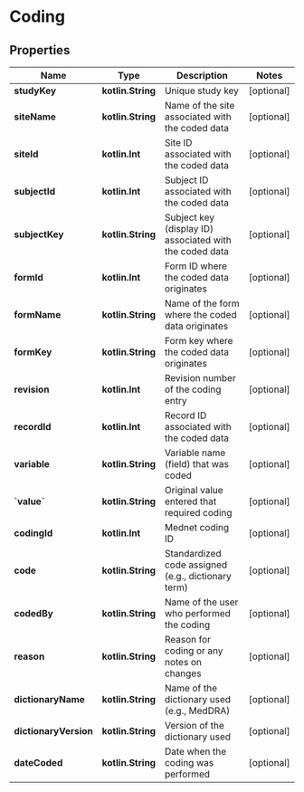 
# Coding

## Properties
| Name | Type | Description | Notes |
| ------------ | ------------- | ------------- | ------------- |
| **studyKey** | **kotlin.String** | Unique study key |  [optional] |
| **siteName** | **kotlin.String** | Name of the site associated with the coded data |  [optional] |
| **siteId** | **kotlin.Int** | Site ID associated with the coded data |  [optional] |
| **subjectId** | **kotlin.Int** | Subject ID associated with the coded data |  [optional] |
| **subjectKey** | **kotlin.String** | Subject key (display ID) associated with the coded data |  [optional] |
| **formId** | **kotlin.Int** | Form ID where the coded data originates |  [optional] |
| **formName** | **kotlin.String** | Name of the form where the coded data originates |  [optional] |
| **formKey** | **kotlin.String** | Form key where the coded data originates |  [optional] |
| **revision** | **kotlin.Int** | Revision number of the coding entry |  [optional] |
| **recordId** | **kotlin.Int** | Record ID associated with the coded data |  [optional] |
| **variable** | **kotlin.String** | Variable name (field) that was coded |  [optional] |
| **&#x60;value&#x60;** | **kotlin.String** | Original value entered that required coding |  [optional] |
| **codingId** | **kotlin.Int** | Mednet coding ID |  [optional] |
| **code** | **kotlin.String** | Standardized code assigned (e.g., dictionary term) |  [optional] |
| **codedBy** | **kotlin.String** | Name of the user who performed the coding |  [optional] |
| **reason** | **kotlin.String** | Reason for coding or any notes on changes |  [optional] |
| **dictionaryName** | **kotlin.String** | Name of the dictionary used (e.g., MedDRA) |  [optional] |
| **dictionaryVersion** | **kotlin.String** | Version of the dictionary used |  [optional] |
| **dateCoded** | **kotlin.String** | Date when the coding was performed |  [optional] |



